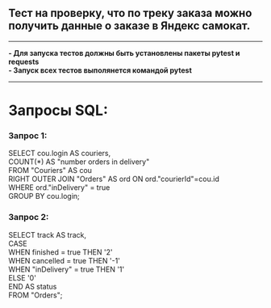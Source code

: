 ## Тест на проверку, что по треку заказа можно получить данные о заказе в Яндекс самокат.
____
**- Для запуска тестов должны быть установлены пакеты pytest и requests**  
**- Запуск всех тестов выполянется командой pytest**
___
# Запросы SQL:
### Запрос 1:
SELECT  cou.login AS couriers,  
COUNT(*) AS "number orders in delivery"  
FROM "Couriers" AS cou  
RIGHT OUTER JOIN "Orders" AS ord ON ord."courierId"=cou.id  
WHERE  ord."inDelivery" = true  
GROUP BY cou.login;  

### Запрос 2:
SELECT track AS track,  
CASE   
WHEN finished = true THEN '2'  
WHEN cancelled = true THEN '-1'  
WHEN "inDelivery" = true THEN '1'  
ELSE '0'  
END AS status  
FROM "Orders";  
